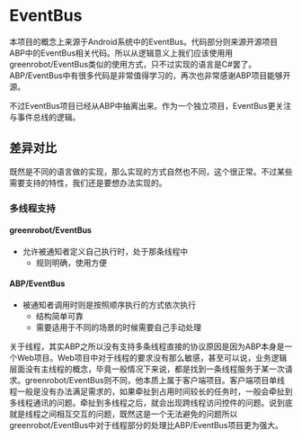 # EventBus
本项目的概念上来源于Android系统中的EventBus。代码部分则来源开源项目ABP中的EventBus相关代码。所以从逻辑意义上我们应该使用用greenrobot/EventBus类似的使用方式，只不过实现的语言是C#罢了。ABP/EventBus中有很多代码是非常值得学习的，再次也非常感谢ABP项目能够开源。

不过EventBus项目已经从ABP中抽离出来。作为一个独立项目，EventBus更关注与事件总线的逻辑。

## 差异对比

既然是不同的语言做的实现，那么实现的方式自然也不同，这个很正常。不过某些需要支持的特性，我们还是要想办法实现的。

### 多线程支持

#### greenrobot/EventBus

- 允许被通知者定义自己执行时，处于那条线程中
  - 规则明确，使用方便

#### ABP/EventBus

- 被通知者调用时则是按照顺序执行的方式依次执行
  - 结构简单可靠
  - 需要适用于不同的场景的时候需要自己手动处理

关于线程，其实ABP之所以没有支持多条线程直接的协议原因是因为ABP本身是一个Web项目。Web项目中对于线程的要求没有那么敏感，甚至可以说，业务逻辑层面没有主线程的概念，毕竟一般情况下来说，都是找到一条线程服务于某一次请求。greenrobot/EventBus则不同，他本质上属于客户端项目。客户端项目单线程一般是没有办法满足需求的，如果牵扯到占用时间较长的任务时，一般会牵扯到多线程通讯的问题。牵扯到多线程之后，就会出现跨线程访问控件的问题。说到底就是线程之间相互交互的问题，既然这是一个无法避免的问题所以greenrobot/EventBus中对于线程部分的处理比ABP/EventBus项目更为强大。

